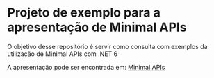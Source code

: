 # Projeto de exemplo para a apresentação de Minimal APIs

O objetivo desse repositório é servir como consulta com exemplos da utilização de Minimal APIs com .NET 6

A apresentação pode ser encontrada em: [Minimal APIs](https://docs.google.com/presentation/d/1sYssnX-R-WHjGRCiVeybCXSmfv8pUrglcaqnlJ98yoU/edit?usp=sharing)